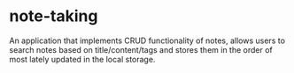 # note-taking
An application that implements CRUD functionality of notes, allows users to search notes based on title/content/tags and stores them in the order of most lately updated in the local storage.
